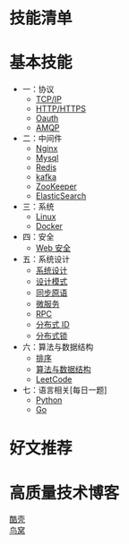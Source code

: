 # 技能清单

# 基本技能
* 一：协议
    * [TCP/IP](system/protocol_tcp_ip.md)
    * [HTTP/HTTPS](system/protocol_http.md)
    * [Oauth](system/oauth.md)
    * [AMQP](system/protocol_amqp.md)
* 二：中间件
    * [Nginx](system/nginx.md)
    * [Mysql](system/rdbms_mysql.md)
    * [Redis](system/nosql_redis.md)
    * [kafka](system/kafka.md)
    * [ZooKeeper](system/zookeeper.md)
    * [ElasticSearch](system/elastic_search.md)
* 三：系统
    * [Linux](system/system_linux.md)
    * [Docker](system/system_docker.md)
* 四：安全
    * [Web 安全](system/web_security.md)
* 五：系统设计
    * [系统设计](system/system_design.md)
    * [设计模式](system/design_pattern.md)
    * [同步原语](system/snchronization.md)
    * [微服务](system/micro_service.md)
    * [RPC](system/rpc.md)
    * [分布式 ID](system/distributed_id.md)
    * [分布式锁](system/distributed_lock.md)
* 六：算法与数据结构
    * [排序](system/sort.md)
    * [算法与数据结构](algorithm/content.md)
    * [LeetCode](leetcode/leetcode.md)
* 七：语言相关[每日一题]
    * [Python](system/python.md)
    * [Go](system/golang.md)
# 好文推荐

# 高质量技术博客

[酷壳](https://coolshell.cn/)  
[鸟窝](https://colobu.com/) 

